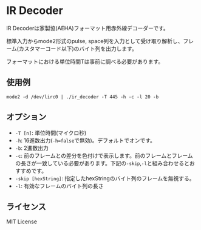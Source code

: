 # IR Decoder
IR Decoderは家製協(AEHA)フォーマット用赤外線デコーダーです。

標準入力からmode2形式のpulse, space列を入力として受け取り解析し、フレーム(カスタマーコード以下)のバイト列を出力します。

フォーマットにおける単位時間Tは事前に調べる必要があります。

## 使用例
`mode2 -d /dev/lirc0 | ./ir_decoder -T 445 -h -c -l 20 -b`

## オプション
+ `-T [n]`: 単位時間(マイクロ秒)
+ `-h`: 16進数出力(`-h=false`で無効)。デフォルトでオンです。
+ `-b`: 2進数出力
+ `-c`: 前のフレームとの差分を色付けで表示します。前のフレームとフレームの長さが一致している必要があります。下記の`-skip`,`-l`と組み合わせるとおすすめです。
+ `-skip [hexString]`: 指定したhexStringのバイト列のフレームを無視する。
+ `-l`: 有効なフレームのバイト列の長さ

## ライセンス
MIT License

